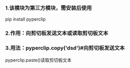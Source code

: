 ### 1.该模块为第三方模块，需安装后使用
  pip install pyperclip
### 2.作用：向剪切板发送文本或读取剪切板文本
### 3.用法：pyperclip.copy('dsd')#向剪切板发送文本
pyperclip.paste()读取剪切板文本